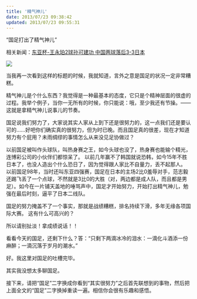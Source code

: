 ```yaml
---
title: '精气神儿'
date: 2013/07/23 09:38:42
updated: 2013/07/23 09:55:31
---
```


“国足打出了精气神儿”

相关新闻：[东亚杯-王永珀2球孙可建功 中国两球落后3-3日本](http://cs.sports.163.com/match/report/2702.html)

![](/uploads/2013/07/2059864972.jpg)

当我再一次看到这样的标题的时候，我就知道，言外之意是国足的状况一定非常糟糕。

精气神儿是个什么东西？我觉得是一种最基本的态度，它只是个精神层面的很虚的过程。我举个例子，当你一无所有的时候，你只能说：哦，至少我还有节操。——这就是拿精气神儿说事儿的节奏。

国足说我们努力了，大家说其实人家从上到下还是很努力的，这一点我们还是要认可的……好吧你们确实真的很努力，但为时已晚。而且国足真的很差，现在才知道努力有个屁用？未雨绸缪的事情怎么从来没见足协做过？

以前国足被叫作头球队，叫热身赛之王，如今头球也没了，热身赛也能输个精光，连博彩公司的小伙伴们都惊呆了。
以前几年赢不了韩国就说恐韩，如今15年不胜日本了，也没人造出个什么恐日了，因为觉得跟人家比不自量力，丢不起那人。
以前国足98年，当时还叫东亚四强赛，国足在日本的主场2比0羞辱对手，范志毅还踢飞丢了一个点球，不然就是3比0的大胜（对，两边都是成人队，而且都是男足）。如今在一片铺天盖地的唾骂声中，国足才开始努力，开始打出精气神儿，勉强在最后时刻，逼平了日本二线队。

国足的努力掩盖不了一个事实，那就是战绩糟糕，排名持续下滑，多年无缘各项国际大赛。
这有什么可高兴的？

所以请别扯淡！拿成绩说话！！

看看今天的国足，还剩下什么？答：“只剩下两滴冰冷的泪水：一滴化斗酒添一份麻醉；一滴沉落于岁月的潮水。”

好。我这里对国足的吐槽完毕。

其实我没想太多聊国足。

接下来，请把“国足”二字换成你看到“其实很努力”之后首先联想到的事物，然后把上面全文的“国足”二字换掉重读一遍。相信你会很有乐趣和感悟。